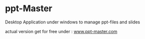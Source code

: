 # ppt-Master
Desktop Application under windows to manage ppt-files and slides

actual version get for free under : www.ppt-master.com

